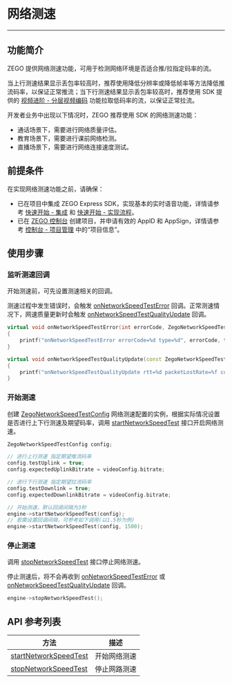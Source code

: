 # 网络测速

- - -

## 功能简介

ZEGO 提供网络测速功能，可用于检测网络环境是否适合推/拉指定码率的流。

当上行测速结果显示丢包率较高时，推荐使用降低分辨率或降低帧率等方法降低推流码率，以保证正常推流；当下行测速结果显示丢包率较高时，推荐使用 SDK 提供的 [视频进阶 - 分层视频编码](/real-time-video-windows-cpp/video/set-video-encoding) 功能拉取低码率的流，以保证正常拉流。

开发者业务中出现以下情况时，ZEGO 推荐使用 SDK 的网络测速功能：

- 通话场景下，需要进行网络质量评估。
- 教育场景下，需要进行课前网络检测。
- 直播场景下，需要进行网络连接速度测试。

## 前提条件

在实现网络测速功能之前，请确保：

- 已在项目中集成 ZEGO Express SDK，实现基本的实时语音功能，详情请参考 [快速开始 - 集成](https://doc-zh.zego.im/article/3577) 和 [快速开始 - 实现流程](https://doc-zh.zego.im/article/7637)。
- 已在 [ZEGO 控制台](https://console.zego.im) 创建项目，并申请有效的 AppID 和 AppSign，详情请参考 [控制台 - 项目管理](/console/project-info) 中的“项目信息”。


## 使用步骤

### 监听测速回调

开始测速前，可先设置测速相关的回调。

测速过程中发生错误时，会触发 [onNetworkSpeedTestError](https://doc-zh.zego.im/zh/api?doc=Express_Video_SDK_API~CPP_windows~class~zego-express-i-zego-event-handler#on-network-speed-test-error) 回调。正常测速情况下，网速质量更新时会触发 [onNetworkSpeedTestQualityUpdate](https://doc-zh.zego.im/zh/api?doc=Express_Video_SDK_API~CPP_windows~class~zego-express-i-zego-event-handler#on-network-speed-test-quality-update) 回调。

```cpp
virtual void onNetworkSpeedTestError(int errorCode, ZegoNetworkSpeedTestType type)
{
    printf("onNetworkSpeedTestError errorCode=%d type=%d", errorCode, type);
}

virtual void onNetworkSpeedTestQualityUpdate(const ZegoNetworkSpeedTestQuality& quality, ZegoNetworkSpeedTestType type)
{
    printf("onNetworkSpeedTestQualityUpdate rtt=%d packetLostRate=%f connectCost=%d type=%d", quality.rtt, quality.packetLostRate, quality.connectCost, type);
}
```

### 开始测速

创建 [ZegoNetworkSpeedTestConfig](https://doc-zh.zego.im/zh/api?doc=Express_Video_SDK_API~CPP_windows~struct~zego-express-zego-network-speed-test-config) 网络测速配置的实例，根据实际情况设置是否进行上下行测速及期望码率，调用 [startNetworkSpeedTest](https://doc-zh.zego.im/zh/api?doc=Express_Video_SDK_API~CPP_windows~class~zego-express-i-zego-express-engine#start-network-speed-test) 接口开启网络测速。

```cpp
ZegoNetworkSpeedTestConfig config;

// 进行上行测速 指定期望推流码率
config.testUplink = true;
config.expectedUplinkBitrate = videoConfig.bitrate;

// 进行下行测速 指定期望拉流码率
config.testDownlink = true;
config.expectedDownlinkBitrate = videoConfig.bitrate;

// 开始测速，默认回调间隔为3秒
engine->startNetworkSpeedTest(config);
// 若需设置回调间隔，可参考如下调用(以1.5秒为例)
engine->startNetworkSpeedTest(config, 1500);
```

### 停止测速

调用 [stopNetworkSpeedTest](https://doc-zh.zego.im/zh/api?doc=Express_Video_SDK_API~CPP~class~zego-express-i-zego-express-engine#stop-network-speed-test) 接口停止网络测速。

停止测速后，将不会再收到 [onNetworkSpeedTestError](https://doc-zh.zego.im/zh/api?doc=Express_Video_SDK_API~CPP_windows~class~zego-express-i-zego-event-handler#on-network-speed-test-error) 或 [onNetworkSpeedTestQualityUpdate](https://doc-zh.zego.im/zh/api?doc=Express_Video_SDK_API~CPP_windows~class~zego-express-i-zego-event-handler#on-network-speed-test-quality-update) 回调。

```cpp
engine->stopNetworkSpeedTest();
```

## API 参考列表

| 方法         | 描述     |
| ----------- | ------- |
| [startNetworkSpeedTest ](https://doc-zh.zego.im/zh/api?doc=Express_Video_SDK_API~CPP~class~zego-express-i-zego-express-engine#start-network-speed-test) | 开始网络测速 |
| [stopNetworkSpeedTest ](https://doc-zh.zego.im/zh/api?doc=Express_Video_SDK_API~CPP~class~zego-express-i-zego-express-engine#stop-network-speed-test) | 停止网路测速 |
